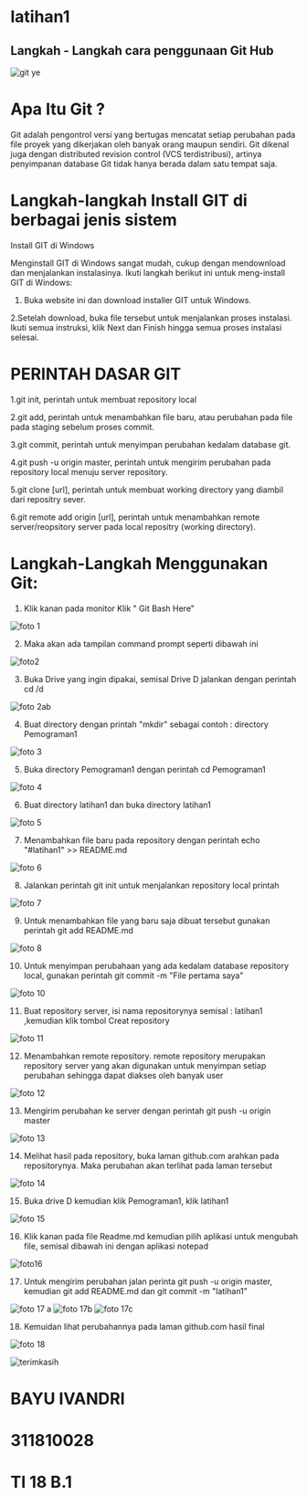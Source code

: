# latihan1


## Langkah - Langkah cara penggunaan Git Hub
![git ye](https://user-images.githubusercontent.com/46738174/51702425-578a6d00-2046-11e9-9cd8-36dce091333e.jpeg)

# Apa Itu Git ?

Git adalah pengontrol versi yang bertugas mencatat setiap perubahan pada file proyek yang dikerjakan oleh banyak orang maupun sendiri. Git dikenal juga dengan distributed revision control (VCS terdistribusi), artinya penyimpanan database Git tidak hanya berada dalam satu tempat saja.

# Langkah-langkah Install GIT di berbagai jenis sistem

Install GIT di Windows

Menginstall GIT di Windows sangat mudah, cukup dengan mendownload dan menjalankan instalasinya. Ikuti langkah berikut ini untuk meng-install GIT di Windows:


 1. Buka website ini dan download installer GIT untuk Windows.
 
 2.Setelah download, buka file tersebut untuk menjalankan proses instalasi. Ikuti semua instruksi, klik Next dan Finish hingga semua        proses instalasi selesai.
  
# PERINTAH DASAR GIT

  1.git init, perintah untuk membuat repository local
  
  2.git add, perintah untuk menambahkan file baru, atau perubahan pada file pada staging sebelum proses commit.
  
  3.git commit, perintah untuk menyimpan perubahan kedalam database git.
  
  4.git push -u origin master, perintah untuk mengirim perubahan pada repository local menuju server repository.
  
  5.git clone [url], perintah untuk membuat working directory yang diambil dari repositry sever.
  
  6.git remote add origin [url], perintah untuk menambahkan remote server/reopsitory server pada local repositry (working directory).

# Langkah-Langkah Menggunakan Git:

1. Klik kanan pada monitor Klik " Git Bash Here"

![foto 1](https://user-images.githubusercontent.com/46738174/51699752-20b15880-2040-11e9-8c3b-92ca0aba2669.gif)

2. Maka akan ada tampilan command prompt seperti dibawah ini

![foto2](https://user-images.githubusercontent.com/46738174/51699849-4c344300-2040-11e9-95b7-145bec244061.jpg)

3. Buka Drive yang ingin dipakai, semisal Drive D jalankan dengan perintah cd /d

![foto 2ab](https://user-images.githubusercontent.com/46738174/51704168-f022ec00-204a-11e9-9141-5db750d71240.jpg)

4. Buat directory dengan printah "mkdir" sebagai contoh : directory Pemograman1

![foto 3](https://user-images.githubusercontent.com/46738174/51702624-daabc300-2046-11e9-9685-65ea9fd71083.jpg)

5. Buka directory Pemograman1 dengan perintah cd Pemograman1

![foto 4](https://user-images.githubusercontent.com/46738174/51702649-ec8d6600-2046-11e9-9987-f26772d0e329.jpg)

6. Buat directory latihan1 dan buka directory latihan1

![foto 5](https://user-images.githubusercontent.com/46738174/51702697-075fda80-2047-11e9-9726-1c5894a1638a.jpg)

7. Menambahkan file baru pada repository dengan perintah echo "#latihan1" >> README.md

![foto 6](https://user-images.githubusercontent.com/46738174/51702716-16468d00-2047-11e9-9375-4f948f7c83a5.jpg)

8. Jalankan perintah git init untuk menjalankan repository local printah

![foto 7](https://user-images.githubusercontent.com/46738174/51702739-23fc1280-2047-11e9-9d51-249d4e56e5a2.jpg)

9. Untuk menambahkan file yang baru saja dibuat tersebut gunakan perintah git add README.md

![foto 8](https://user-images.githubusercontent.com/46738174/51702757-2fe7d480-2047-11e9-93db-97066f7a662e.jpg)

10. Untuk menyimpan perubahaan yang ada kedalam database repository local, gunakan perintah git commit -m "File pertama saya"

![foto 10](https://user-images.githubusercontent.com/46738174/51702800-4beb7600-2047-11e9-8ddd-679581c1ce1b.jpg)

11. Buat repository server, isi nama repositorynya semisal : latihan1 ,kemudian klik tombol Creat repository

![foto 11](https://user-images.githubusercontent.com/46738174/51700313-66baec00-2041-11e9-85df-66dcd4446674.jpg)

12. Menambahkan remote repository. remote repository merupakan repository server yang akan digunakan untuk menyimpan setiap perubahan sehingga dapat diakses oleh banyak user

![foto 12](https://user-images.githubusercontent.com/46738174/51702842-6d4c6200-2047-11e9-8c2e-6321e66ec3aa.jpg)

13. Mengirim perubahan ke server dengan perintah git push -u origin master 

![foto 13](https://user-images.githubusercontent.com/46738174/51702873-8228f580-2047-11e9-9790-0c83961ee312.jpg)

14. Melihat hasil pada repository, buka laman github.com arahkan pada repositorynya. Maka perubahan akan terlihat pada laman tersebut

![foto 14](https://user-images.githubusercontent.com/46738174/51700459-c6b19280-2041-11e9-8206-cd922cf8c35a.jpg)

15. Buka drive D kemudian klik Pemograman1, klik latihan1 

![foto 15](https://user-images.githubusercontent.com/46738174/51700504-e8127e80-2041-11e9-995f-f7b292514bb9.jpg)

16. Klik kanan pada file Readme.md kemudian pilih aplikasi untuk mengubah file, semisal dibawah ini dengan aplikasi notepad

![foto16](https://user-images.githubusercontent.com/46738174/51700574-13956900-2042-11e9-9c4c-81dd923c6834.jpg)

17. Untuk mengirim perubahan jalan perinta git push -u origin master, kemudian git add README.md dan git commit -m "latihan1"

![foto 17 a](https://user-images.githubusercontent.com/46738174/51700631-39227280-2042-11e9-9b0d-be9800379928.jpg)
![foto 17b](https://user-images.githubusercontent.com/46738174/51702905-92d96b80-2047-11e9-99e7-f635df644fe1.jpg)
![foto 17c](https://user-images.githubusercontent.com/46738174/51702923-9f5dc400-2047-11e9-8b5b-2d3766d49d9b.jpg)

18. Kemuidan lihat perubahannya pada laman github.com hasil final

![foto 18](https://user-images.githubusercontent.com/46738174/51702962-b2709400-2047-11e9-9329-9ac3a3023fe7.jpg)

![terimkasih](https://user-images.githubusercontent.com/46738174/51703122-17c48500-2048-11e9-8a10-660b9ef3ac77.jpg)

# BAYU IVANDRI
# 311810028
# TI 18 B.1
